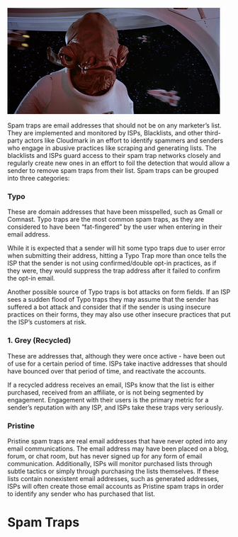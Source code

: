 <!-- TITLE: Spam Traps -->
<!-- SUBTITLE: IT'S A TRAP! -->

![Ackbar](/uploads/ackbar.jpeg "Ackbar")


Spam traps are email addresses that should not be on any marketer’s list. They are implemented and monitored by ISPs, Blacklists, and other third-party actors like Cloudmark in an effort to identify spammers and senders who engage in abusive practices like scraping and generating lists. The blacklists and ISPs guard access to their spam trap networks closely and regularly create new ones in an effort to foil the detection that would allow a sender to remove spam traps from their list.
Spam traps can be grouped into three categories:

### Typo
These are domain addresses that have been misspelled, such as Gmall or Comnast.  Typo traps are the most common spam traps, as they are considered to have been “fat-fingered” by the user when entering in their email address. 

While it is expected that a sender will hit some typo traps due to user error when submitting their address, hitting a Typo Trap more than once tells the ISP that the sender is not using confirmed/double opt-in practices, as if they were, they would suppress the trap address after it failed to confirm the opt-in email.

Another possible source of Typo traps is bot attacks on form fields. If an ISP sees a sudden flood of Typo traps they may assume that the sender has suffered a bot attack and consider that if the sender is using insecure practices on their forms, they may also use other insecure practices that put the ISP’s customers at risk.

### 1. Grey (Recycled) 
These are addresses that, although they were once active - have been out of use for a certain period of time. ISPs take inactive addresses that should have bounced over that period of time, and reactivate the accounts.  

If a recycled address receives an email, ISPs know that the list is either purchased, received from an affiliate, or is not being segmented by engagement.  Engagement with their users is the primary metric for a sender’s reputation with any ISP, and ISPs take these traps very seriously.

### Pristine  
Pristine spam traps are real email addresses that have never opted into any email communications. The email address may have been placed on a blog, forum, or chat room, but has never signed up for any form of email communication. Additionally, ISPs will monitor purchased lists through subtle tactics or simply through purchasing the lists themselves. If these lists contain nonexistent email addresses, such as generated addresses, ISPs will often create those email accounts as Pristine spam traps in order to identify any sender who has purchased that list.

# Spam Traps
